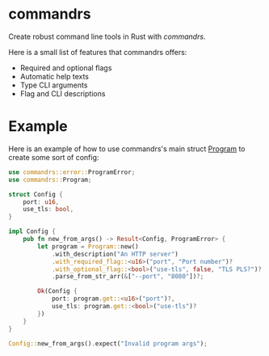 # commandrs

Create robust command line tools in Rust with *commandrs*.

Here is a small list of features that commandrs offers:

- Required and optional flags
- Automatic help texts
- Type CLI arguments
- Flag and CLI descriptions

# Example

Here is an example of how to use commandrs's main struct [Program](./src/program.rs) to create some sort of config:

```rust
use commandrs::error::ProgramError;
use commandrs::Program;

struct Config {
    port: u16,
    use_tls: bool,
}

impl Config {
    pub fn new_from_args() -> Result<Config, ProgramError> {
        let program = Program::new()
            .with_description("An HTTP server")
            .with_required_flag::<u16>("port", "Port number")?
            .with_optional_flag::<bool>("use-tls", false, "TLS PLS?")?
            .parse_from_str_arr(&["--port", "8080"])?;

        Ok(Config {
            port: program.get::<u16>("port")?,
            use_tls: program.get::<bool>("use-tls")?
        })
    }
}

Config::new_from_args().expect("Invalid program args");
```
